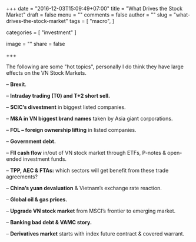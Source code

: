 +++
date = "2016-12-03T15:09:49+07:00"
title = "What Drives the Stock Market"
draft = false
menu = ""
comments = false
author = ""
slug = "what-drives-the-stock-market"
tags = [
  "macro",
]

categories = [
	"investment"
]

image = ""
share = false

+++

The following are some "hot topics", personally I do think they have large effects on the VN Stock Markets.  

– **Brexit**.

– **Intraday trading (T0) and T+2 short sell.**

– **SCIC’s divestment** in biggest listed companies.

– **M&A in VN biggest brand names** taken by Asia giant corporations.

– **FOL – foreign ownership lifting** in listed companies.

– **Government debt.**

<!--more-->

– **FII cash flow** in/out of VN stock market through ETFs, P-notes & open-ended investment funds.

– **TPP, AEC & FTAs:** which sectors will get benefit from these trade agreements?

– **China’s yuan devaluation** & Vietnam’s exchange rate reaction.

– **Global oil & gas prices.**

– **Upgrade VN stock market** from MSCI’s frontier to emerging market.

– **Banking bad debt & VAMC story.**

– **Derivatives market** starts with index future contract & covered warrant.